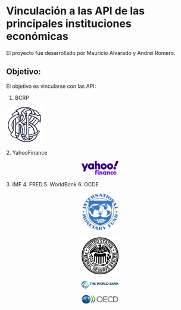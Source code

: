 # Vinculación a las API de las principales instituciones económicas
El proyecto fue desarrollado por Mauricio Alvarado y Andrei Romero.

## Objetivo:
El objetivo es vincularse con las API:
1. BCRP <p align="center">
  <img src="figures/bcrp-logo.png" width="100">
</p>
2. YahooFinance <p align="center">
  <img src="figures/yahoo-finance-logo.png" width="100">
</p>
3. IMF
4. FRED
5. WorldBank
6. OCDE



<p align="center">
  <img src="figures/imf-logo.png" width="100">
</p>
<p align="center">
  <img src="figures/fred-logo.png" width="100">
</p>
<p align="center">
  <img src="figures/world-bank-logo.png" width="100">
</p>
<p align="center">
  <img src="figures/ocde-logo.png" width="100">
</p>
